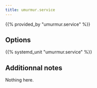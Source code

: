 ```yaml
---
title: umurmur.service
---
```


{{% provided_by "umurmur.service" %}}

## Options

{{% systemd_unit "umurmur.service" %}}

## Additionnal notes

Nothing here.